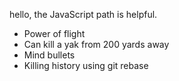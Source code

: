 hello, the JavaScript path is helpful.
* Power of flight
* Can kill a yak from 200 yards away
* Mind bullets
* Killing history using git rebase
